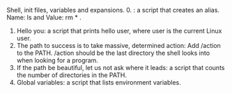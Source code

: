 Shell, init files, variables and expansions.
0. <o>: a script that creates an alias. Name: ls and Value: rm * .
1. Hello you: a script that prints hello user, where user is the current Linux user.
2. The path to success is to take massive, determined action: Add /action to the PATH. /action should be the last directory the shell looks into when looking for a program.
3. If the path be beautiful, let us not ask where it leads: a script that counts the number of directories in the PATH.
4. Global variables: a script that lists environment variables.
